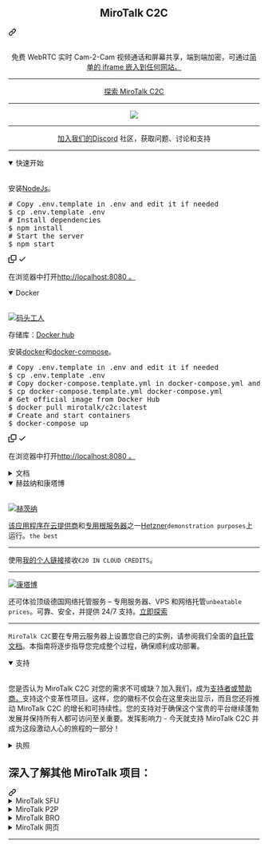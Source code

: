 <div class="Box-sc-g0xbh4-0 bJMeLZ js-snippet-clipboard-copy-unpositioned" data-hpc="true"><article class="markdown-body entry-content container-lg" itemprop="text"><div class="markdown-heading" dir="auto"><h1 align="center" tabindex="-1" class="heading-element" dir="auto"><font style="vertical-align: inherit;"><font style="vertical-align: inherit;">MiroTalk C2C</font></font></h1><a id="user-content-mirotalk-c2c" class="anchor" aria-label="永久链接：MiroTalk C2C" href="#mirotalk-c2c"><svg class="octicon octicon-link" viewBox="0 0 16 16" version="1.1" width="16" height="16" aria-hidden="true"><path d="m7.775 3.275 1.25-1.25a3.5 3.5 0 1 1 4.95 4.95l-2.5 2.5a3.5 3.5 0 0 1-4.95 0 .751.751 0 0 1 .018-1.042.751.751 0 0 1 1.042-.018 1.998 1.998 0 0 0 2.83 0l2.5-2.5a2.002 2.002 0 0 0-2.83-2.83l-1.25 1.25a.751.751 0 0 1-1.042-.018.751.751 0 0 1-.018-1.042Zm-4.69 9.64a1.998 1.998 0 0 0 2.83 0l1.25-1.25a.751.751 0 0 1 1.042.018.751.751 0 0 1 .018 1.042l-1.25 1.25a3.5 3.5 0 1 1-4.95-4.95l2.5-2.5a3.5 3.5 0 0 1 4.95 0 .751.751 0 0 1-.018 1.042.751.751 0 0 1-1.042.018 1.998 1.998 0 0 0-2.83 0l-2.5 2.5a1.998 1.998 0 0 0 0 2.83Z"></path></svg></a></div>
<br>
<p align="center" dir="auto"><font style="vertical-align: inherit;"><font style="vertical-align: inherit;">免费 WebRTC 实时 Cam-2-Cam 视频通话和屏幕共享，端到端加密，可通过</font></font><a href="https://github.com/miroslavpejic85/mirotalkc2c/issues/2#issuecomment-1340587150" data-hovercard-type="issue" data-hovercard-url="/miroslavpejic85/mirotalkc2c/issues/2/hovercard"><font style="vertical-align: inherit;"><font style="vertical-align: inherit;">简单的 iframe 嵌入到任何网站。</font></font></a></p>
<hr>
<p align="center" dir="auto">
    <a href="https://c2c.mirotalk.com" rel="nofollow"><font style="vertical-align: inherit;"><font style="vertical-align: inherit;">探索 MiroTalk C2C</font></font></a>
</p>
<hr>
<p align="center" dir="auto">
    <a href="https://c2c.mirotalk.com" rel="nofollow"><img src="/miroslavpejic85/mirotalkc2c/raw/main/frontend/images/ui.png" style="max-width: 100%;"></a>
</p>
<hr>
<p align="center" dir="auto"><font style="vertical-align: inherit;"><a href="https://discord.gg/rgGYfeYW3N" rel="nofollow"><font style="vertical-align: inherit;">加入我们的Discord</font></a><font style="vertical-align: inherit;">
    社区，获取问题、讨论和支持</font></font><a href="https://discord.gg/rgGYfeYW3N" rel="nofollow"><font style="vertical-align: inherit;"></font></a>
</p>
<hr>
<details open="">
<summary><font style="vertical-align: inherit;"><font style="vertical-align: inherit;">快速开始</font></font></summary>
<br>
<p dir="auto"><font style="vertical-align: inherit;"><font style="vertical-align: inherit;">安装</font></font><a href="https://nodejs.org/en/blog/release/v18.16.0" rel="nofollow"><font style="vertical-align: inherit;"><font style="vertical-align: inherit;">NodeJs</font></font></a><font style="vertical-align: inherit;"><font style="vertical-align: inherit;">。</font></font></p>
<div class="highlight highlight-source-shell notranslate position-relative overflow-auto" dir="auto"><pre><span class="pl-c"><span class="pl-c">#</span> Copy .env.template in .env and edit it if needed</span>
$ cp .env.template .env
<span class="pl-c"><span class="pl-c">#</span> Install dependencies</span>
$ npm install
<span class="pl-c"><span class="pl-c">#</span> Start the server</span>
$ npm start</pre><div class="zeroclipboard-container">
    <clipboard-copy aria-label="Copy" class="ClipboardButton btn btn-invisible js-clipboard-copy m-2 p-0 tooltipped-no-delay d-flex flex-justify-center flex-items-center" data-copy-feedback="Copied!" data-tooltip-direction="w" value="# Copy .env.template in .env and edit it if needed
$ cp .env.template .env
# Install dependencies
$ npm install
# Start the server
$ npm start" tabindex="0" role="button">
      <svg aria-hidden="true" height="16" viewBox="0 0 16 16" version="1.1" width="16" data-view-component="true" class="octicon octicon-copy js-clipboard-copy-icon">
    <path d="M0 6.75C0 5.784.784 5 1.75 5h1.5a.75.75 0 0 1 0 1.5h-1.5a.25.25 0 0 0-.25.25v7.5c0 .138.112.25.25.25h7.5a.25.25 0 0 0 .25-.25v-1.5a.75.75 0 0 1 1.5 0v1.5A1.75 1.75 0 0 1 9.25 16h-7.5A1.75 1.75 0 0 1 0 14.25Z"></path><path d="M5 1.75C5 .784 5.784 0 6.75 0h7.5C15.216 0 16 .784 16 1.75v7.5A1.75 1.75 0 0 1 14.25 11h-7.5A1.75 1.75 0 0 1 5 9.25Zm1.75-.25a.25.25 0 0 0-.25.25v7.5c0 .138.112.25.25.25h7.5a.25.25 0 0 0 .25-.25v-7.5a.25.25 0 0 0-.25-.25Z"></path>
</svg>
      <svg aria-hidden="true" height="16" viewBox="0 0 16 16" version="1.1" width="16" data-view-component="true" class="octicon octicon-check js-clipboard-check-icon color-fg-success d-none">
    <path d="M13.78 4.22a.75.75 0 0 1 0 1.06l-7.25 7.25a.75.75 0 0 1-1.06 0L2.22 9.28a.751.751 0 0 1 .018-1.042.751.751 0 0 1 1.042-.018L6 10.94l6.72-6.72a.75.75 0 0 1 1.06 0Z"></path>
</svg>
    </clipboard-copy>
  </div></div>
<p dir="auto"><font style="vertical-align: inherit;"><font style="vertical-align: inherit;">在浏览器中</font><font style="vertical-align: inherit;">打开</font></font><a href="http://localhost:8080" rel="nofollow"><font style="vertical-align: inherit;"><font style="vertical-align: inherit;">http://localhost:8080 。</font></font></a><font style="vertical-align: inherit;"></font></p>
</details>
<details open="">
<summary><font style="vertical-align: inherit;"><font style="vertical-align: inherit;">Docker</font></font></summary>
<br>
<p dir="auto"><a target="_blank" rel="noopener noreferrer" href="/miroslavpejic85/mirotalkc2c/blob/main/frontend/images/docker.png"><img src="/miroslavpejic85/mirotalkc2c/raw/main/frontend/images/docker.png" alt="码头工人" style="max-width: 100%;"></a></p>
<p dir="auto"><font style="vertical-align: inherit;"><font style="vertical-align: inherit;">存储库：</font></font><a href="https://hub.docker.com/r/mirotalk/c2c" rel="nofollow"><font style="vertical-align: inherit;"><font style="vertical-align: inherit;">Docker hub</font></font></a></p>
<p dir="auto"><font style="vertical-align: inherit;"><font style="vertical-align: inherit;">安装</font></font><a href="https://docs.docker.com/engine/install/" rel="nofollow"><font style="vertical-align: inherit;"><font style="vertical-align: inherit;">docker</font></font></a><font style="vertical-align: inherit;"><font style="vertical-align: inherit;">和</font></font><a href="https://docs.docker.com/compose/install/" rel="nofollow"><font style="vertical-align: inherit;"><font style="vertical-align: inherit;">docker-compose</font></font></a><font style="vertical-align: inherit;"><font style="vertical-align: inherit;">。</font></font></p>
<div class="highlight highlight-source-shell notranslate position-relative overflow-auto" dir="auto"><pre><span class="pl-c"><span class="pl-c">#</span> Copy .env.template in .env and edit it if needed</span>
$ cp .env.template .env
<span class="pl-c"><span class="pl-c">#</span> Copy docker-compose.template.yml in docker-compose.yml and edit it if needed</span>
$ cp docker-compose.template.yml docker-compose.yml
<span class="pl-c"><span class="pl-c">#</span> Get official image from Docker Hub</span>
$ docker pull mirotalk/c2c:latest
<span class="pl-c"><span class="pl-c">#</span> Create and start containers</span>
$ docker-compose up</pre><div class="zeroclipboard-container">
    <clipboard-copy aria-label="Copy" class="ClipboardButton btn btn-invisible js-clipboard-copy m-2 p-0 tooltipped-no-delay d-flex flex-justify-center flex-items-center" data-copy-feedback="Copied!" data-tooltip-direction="w" value="# Copy .env.template in .env and edit it if needed
$ cp .env.template .env
# Copy docker-compose.template.yml in docker-compose.yml and edit it if needed
$ cp docker-compose.template.yml docker-compose.yml
# Get official image from Docker Hub
$ docker pull mirotalk/c2c:latest
# Create and start containers
$ docker-compose up" tabindex="0" role="button">
      <svg aria-hidden="true" height="16" viewBox="0 0 16 16" version="1.1" width="16" data-view-component="true" class="octicon octicon-copy js-clipboard-copy-icon">
    <path d="M0 6.75C0 5.784.784 5 1.75 5h1.5a.75.75 0 0 1 0 1.5h-1.5a.25.25 0 0 0-.25.25v7.5c0 .138.112.25.25.25h7.5a.25.25 0 0 0 .25-.25v-1.5a.75.75 0 0 1 1.5 0v1.5A1.75 1.75 0 0 1 9.25 16h-7.5A1.75 1.75 0 0 1 0 14.25Z"></path><path d="M5 1.75C5 .784 5.784 0 6.75 0h7.5C15.216 0 16 .784 16 1.75v7.5A1.75 1.75 0 0 1 14.25 11h-7.5A1.75 1.75 0 0 1 5 9.25Zm1.75-.25a.25.25 0 0 0-.25.25v7.5c0 .138.112.25.25.25h7.5a.25.25 0 0 0 .25-.25v-7.5a.25.25 0 0 0-.25-.25Z"></path>
</svg>
      <svg aria-hidden="true" height="16" viewBox="0 0 16 16" version="1.1" width="16" data-view-component="true" class="octicon octicon-check js-clipboard-check-icon color-fg-success d-none">
    <path d="M13.78 4.22a.75.75 0 0 1 0 1.06l-7.25 7.25a.75.75 0 0 1-1.06 0L2.22 9.28a.751.751 0 0 1 .018-1.042.751.751 0 0 1 1.042-.018L6 10.94l6.72-6.72a.75.75 0 0 1 1.06 0Z"></path>
</svg>
    </clipboard-copy>
  </div></div>
<p dir="auto"><font style="vertical-align: inherit;"><font style="vertical-align: inherit;">在浏览器中</font><font style="vertical-align: inherit;">打开</font></font><a href="http://localhost:8080" rel="nofollow"><font style="vertical-align: inherit;"><font style="vertical-align: inherit;">http://localhost:8080 。</font></font></a><font style="vertical-align: inherit;"></font></p>
</details>
<details>
<summary><font style="vertical-align: inherit;"><font style="vertical-align: inherit;">文档</font></font></summary>
<br>
<ul dir="auto">
<li>
<p dir="auto"><code>Ngrok/HTTPS:</code><font style="vertical-align: inherit;"><font style="vertical-align: inherit;">您可以按照</font></font><a href="/miroslavpejic85/mirotalkc2c/blob/main/docs/ngrok.md"><font style="vertical-align: inherit;"><font style="vertical-align: inherit;">这些说明直接从本地 PC 开始视频会议，并使其可从网络外部的任何设备访问，或者直接在</font></font></a><font style="vertical-align: inherit;"></font><a href="/miroslavpejic85/mirotalkc2c/blob/main/backend/ssl/README.md"><font style="vertical-align: inherit;"><font style="vertical-align: inherit;">HTTPS</font></font></a><font style="vertical-align: inherit;"><font style="vertical-align: inherit;">上公开它</font><font style="vertical-align: inherit;">。</font></font></p>
</li>
<li>
<p dir="auto"><code>Stun/Turn:</code><font style="vertical-align: inherit;"><font style="vertical-align: inherit;">按照</font><a href="/miroslavpejic85/mirotalkc2c/blob/main/docs/coturn.md"><font style="vertical-align: inherit;">以下说明</font></a><font style="vertical-align: inherit;">安装您自己的</font></font><a href="https://docs.mirotalk.com/coturn/stun-turn/" rel="nofollow"><font style="vertical-align: inherit;"><font style="vertical-align: inherit;">Stun &amp; Turn</font></font></a><font style="vertical-align: inherit;"><font style="vertical-align: inherit;">。</font></font><a href="/miroslavpejic85/mirotalkc2c/blob/main/docs/coturn.md"><font style="vertical-align: inherit;"></font></a><font style="vertical-align: inherit;"></font></p>
</li>
<li>
<p dir="auto"><code>Self-hosting:</code><font style="vertical-align: inherit;"><font style="vertical-align: inherit;">对于</font></font><code>self-hosting MiroTalk C2C</code><font style="vertical-align: inherit;"><font style="vertical-align: inherit;">您自己的专用服务器，请参阅</font></font><a href="/miroslavpejic85/mirotalkc2c/blob/main/docs/self-hosting.md"><font style="vertical-align: inherit;"><font style="vertical-align: inherit;">此综合指南</font></font></a><font style="vertical-align: inherit;"><font style="vertical-align: inherit;">。它将为您提供所有必要的说明，以使您的 MiroTalk C2C 实例顺利启动和运行。</font></font></p>
</li>
<li>
<p dir="auto"><code>Rest API:</code><font style="vertical-align: inherit;"><font style="vertical-align: inherit;">API</font></font><a href="https://docs.mirotalk.com/mirotalk-c2c/api/" rel="nofollow"><font style="vertical-align: inherit;"><font style="vertical-align: inherit;">文档</font></font></a><font style="vertical-align: inherit;"><font style="vertical-align: inherit;">使用</font></font><a href="https://swagger.io/" rel="nofollow"><font style="vertical-align: inherit;"><font style="vertical-align: inherit;">swagger</font></font></a><font style="vertical-align: inherit;"><font style="vertical-align: inherit;">在</font></font><a href="http://localhost:8080/api/v1/docs" rel="nofollow"><font style="vertical-align: inherit;"><font style="vertical-align: inherit;">http://localhost:8080/api/v1/docs或在</font></font></a><font style="vertical-align: inherit;"></font><a href="https://c2c.mirotalk.com/api/v1/docs" rel="nofollow"><font style="vertical-align: inherit;"><font style="vertical-align: inherit;">此处</font></font></a><font style="vertical-align: inherit;"><font style="vertical-align: inherit;">实时查看</font><font style="vertical-align: inherit;">。</font></font></p>
<div class="highlight highlight-source-shell notranslate position-relative overflow-auto" dir="auto"><pre><span class="pl-c"><span class="pl-c">#</span> The response will give you a entrypoint / Room URL for your meeting.</span>
$ curl -X POST <span class="pl-s"><span class="pl-pds">"</span>http://localhost:8080/api/v1/meeting<span class="pl-pds">"</span></span> -H <span class="pl-s"><span class="pl-pds">"</span>authorization: mirotalkc2c_default_secret<span class="pl-pds">"</span></span> -H <span class="pl-s"><span class="pl-pds">"</span>Content-Type: application/json<span class="pl-pds">"</span></span>
$ curl -X POST <span class="pl-s"><span class="pl-pds">"</span>https://c2c.mirotalk.com/api/v1/meeting<span class="pl-pds">"</span></span> -H <span class="pl-s"><span class="pl-pds">"</span>authorization: mirotalkc2c_default_secret<span class="pl-pds">"</span></span> -H <span class="pl-s"><span class="pl-pds">"</span>Content-Type: application/json<span class="pl-pds">"</span></span>
<span class="pl-c"><span class="pl-c">#</span> The response will give you a entrypoint / URL for the direct join to the meeting.</span>
$ curl -X POST <span class="pl-s"><span class="pl-pds">"</span>http://localhost:8080/api/v1/join<span class="pl-pds">"</span></span> -H <span class="pl-s"><span class="pl-pds">"</span>authorization: mirotalkc2c_default_secret<span class="pl-pds">"</span></span> -H <span class="pl-s"><span class="pl-pds">"</span>Content-Type: application/json<span class="pl-pds">"</span></span> --data <span class="pl-s"><span class="pl-pds">'</span>{"room":"test","name":"mirotalkc2c"}<span class="pl-pds">'</span></span>
$ curl -X POST <span class="pl-s"><span class="pl-pds">"</span>https://c2c.mirotalk.com/api/v1/join<span class="pl-pds">"</span></span> -H <span class="pl-s"><span class="pl-pds">"</span>authorization: mirotalkc2c_default_secret<span class="pl-pds">"</span></span> -H <span class="pl-s"><span class="pl-pds">"</span>Content-Type: application/json<span class="pl-pds">"</span></span> --data <span class="pl-s"><span class="pl-pds">'</span>{"room":"test","name":"mirotalkc2c"}<span class="pl-pds">'</span></span></pre><div class="zeroclipboard-container">
    <clipboard-copy aria-label="Copy" class="ClipboardButton btn btn-invisible js-clipboard-copy m-2 p-0 tooltipped-no-delay d-flex flex-justify-center flex-items-center" data-copy-feedback="Copied!" data-tooltip-direction="w" value="# The response will give you a entrypoint / Room URL for your meeting.
$ curl -X POST &quot;http://localhost:8080/api/v1/meeting&quot; -H &quot;authorization: mirotalkc2c_default_secret&quot; -H &quot;Content-Type: application/json&quot;
$ curl -X POST &quot;https://c2c.mirotalk.com/api/v1/meeting&quot; -H &quot;authorization: mirotalkc2c_default_secret&quot; -H &quot;Content-Type: application/json&quot;
# The response will give you a entrypoint / URL for the direct join to the meeting.
$ curl -X POST &quot;http://localhost:8080/api/v1/join&quot; -H &quot;authorization: mirotalkc2c_default_secret&quot; -H &quot;Content-Type: application/json&quot; --data '{&quot;room&quot;:&quot;test&quot;,&quot;name&quot;:&quot;mirotalkc2c&quot;}'
$ curl -X POST &quot;https://c2c.mirotalk.com/api/v1/join&quot; -H &quot;authorization: mirotalkc2c_default_secret&quot; -H &quot;Content-Type: application/json&quot; --data '{&quot;room&quot;:&quot;test&quot;,&quot;name&quot;:&quot;mirotalkc2c&quot;}'" tabindex="0" role="button">
      <svg aria-hidden="true" height="16" viewBox="0 0 16 16" version="1.1" width="16" data-view-component="true" class="octicon octicon-copy js-clipboard-copy-icon">
    <path d="M0 6.75C0 5.784.784 5 1.75 5h1.5a.75.75 0 0 1 0 1.5h-1.5a.25.25 0 0 0-.25.25v7.5c0 .138.112.25.25.25h7.5a.25.25 0 0 0 .25-.25v-1.5a.75.75 0 0 1 1.5 0v1.5A1.75 1.75 0 0 1 9.25 16h-7.5A1.75 1.75 0 0 1 0 14.25Z"></path><path d="M5 1.75C5 .784 5.784 0 6.75 0h7.5C15.216 0 16 .784 16 1.75v7.5A1.75 1.75 0 0 1 14.25 11h-7.5A1.75 1.75 0 0 1 5 9.25Zm1.75-.25a.25.25 0 0 0-.25.25v7.5c0 .138.112.25.25.25h7.5a.25.25 0 0 0 .25-.25v-7.5a.25.25 0 0 0-.25-.25Z"></path>
</svg>
      <svg aria-hidden="true" height="16" viewBox="0 0 16 16" version="1.1" width="16" data-view-component="true" class="octicon octicon-check js-clipboard-check-icon color-fg-success d-none">
    <path d="M13.78 4.22a.75.75 0 0 1 0 1.06l-7.25 7.25a.75.75 0 0 1-1.06 0L2.22 9.28a.751.751 0 0 1 .018-1.042.751.751 0 0 1 1.042-.018L6 10.94l6.72-6.72a.75.75 0 0 1 1.06 0Z"></path>
</svg>
    </clipboard-copy>
  </div></div>
</li>
</ul>
</details>
<details open="">
<summary><font style="vertical-align: inherit;"><font style="vertical-align: inherit;">赫兹纳和康塔博</font></font></summary>
<br>
<p dir="auto"><a href="https://hetzner.cloud/?ref=XdRifCzCK3bn" rel="nofollow"><img src="/miroslavpejic85/mirotalkc2c/raw/main/frontend/images/hetzner.png" alt="赫茨纳" style="max-width: 100%;"></a></p>
<p dir="auto"><font style="vertical-align: inherit;"><a href="https://www.hetzner.com/cloud" rel="nofollow"><font style="vertical-align: inherit;">该应用程序在云提供商</font></a><font style="vertical-align: inherit;">和</font><a href="https://www.hetzner.com/dedicated-rootserver" rel="nofollow"><font style="vertical-align: inherit;">专用根服务器</font></a><font style="vertical-align: inherit;">之一</font><a href="https://www.hetzner.com/" rel="nofollow"><font style="vertical-align: inherit;">Hetzner</font></a></font><code>demonstration purposes</code><font style="vertical-align: inherit;"><font style="vertical-align: inherit;">上</font><font style="vertical-align: inherit;">运行</font><font style="vertical-align: inherit;">。</font></font><a href="https://www.hetzner.com/" rel="nofollow"><font style="vertical-align: inherit;"></font></a><font style="vertical-align: inherit;"></font><code>the best</code> <a href="https://www.hetzner.com/cloud" rel="nofollow"><font style="vertical-align: inherit;"></font></a><font style="vertical-align: inherit;"></font><a href="https://www.hetzner.com/dedicated-rootserver" rel="nofollow"><font style="vertical-align: inherit;"></font></a><font style="vertical-align: inherit;"></font></p>
<hr>
<p dir="auto"><font style="vertical-align: inherit;"><font style="vertical-align: inherit;">使用</font></font><a href="https://hetzner.cloud/?ref=XdRifCzCK3bn" rel="nofollow"><font style="vertical-align: inherit;"><font style="vertical-align: inherit;">我的个人链接</font></font></a><font style="vertical-align: inherit;"><font style="vertical-align: inherit;">接收</font></font><code>€&NoBreak;20 IN CLOUD CREDITS</code><font style="vertical-align: inherit;"><font style="vertical-align: inherit;">。</font></font></p>
<hr>
<p dir="auto"><a href="https://www.dpbolvw.net/click-101027391-14462707" rel="nofollow"><img src="/miroslavpejic85/mirotalkc2c/raw/main/frontend/images/contabo.png" alt="康塔博" style="max-width: 100%;"></a></p>
<p dir="auto"><font style="vertical-align: inherit;"><font style="vertical-align: inherit;">还可体验顶级德国网络托管服务 – 专用服务器、VPS 和网络托管</font></font><code>unbeatable prices</code><font style="vertical-align: inherit;"><font style="vertical-align: inherit;">。可靠、安全，并提供 24/7 支持。</font></font><a href="https://www.dpbolvw.net/click-101027391-14462707" rel="nofollow"><font style="vertical-align: inherit;"><font style="vertical-align: inherit;">立即探索</font></font></a></p>
<hr>
<p dir="auto"><font style="vertical-align: inherit;"></font><code>MiroTalk C2C</code><font style="vertical-align: inherit;"><font style="vertical-align: inherit;">要在专用云服务器上</font><font style="vertical-align: inherit;">设置您自己的实例，请参阅我们全面的</font></font><a href="https://docs.mirotalk.com/mirotalk-c2c/self-hosting/" rel="nofollow"><font style="vertical-align: inherit;"><font style="vertical-align: inherit;">自托管文档</font></font></a><font style="vertical-align: inherit;"><font style="vertical-align: inherit;">。本指南将逐步指导您完成整个过程，确保顺利成功部署。</font></font></p>
</details>
<details open="">
<summary><font style="vertical-align: inherit;"><font style="vertical-align: inherit;">支持</font></font></summary>
<br>
<p dir="auto"><font style="vertical-align: inherit;"><font style="vertical-align: inherit;">您是否认为 MiroTalk C2C 对您的需求不可或缺？加入我们，成为</font></font><a href="https://github.com/sponsors/miroslavpejic85"><font style="vertical-align: inherit;"><font style="vertical-align: inherit;">支持者或赞助商，</font></font></a><font style="vertical-align: inherit;"><font style="vertical-align: inherit;">支持这个变革性项目。这样，您的徽标不仅会在这里突出显示，而且您还将推动 MiroTalk C2C 的增长和可持续性。您的支持对于确保这个宝贵的平台继续蓬勃发展并保持所有人都可访问至关重要。发挥影响力 - 今天就支持 MiroTalk C2C 并成为这段激动人心的旅程的一部分！</font></font></p>
</details>
<details>
<summary><font style="vertical-align: inherit;"><font style="vertical-align: inherit;">执照</font></font></summary>
<br>
<p dir="auto"><a target="_blank" rel="noopener noreferrer" href="/miroslavpejic85/mirotalkc2c/blob/main/frontend/images/AGPLv3.png"><img src="/miroslavpejic85/mirotalkc2c/raw/main/frontend/images/AGPLv3.png" alt="AGPLv3" style="max-width: 100%;"></a></p>
<p dir="auto"><font style="vertical-align: inherit;"><font style="vertical-align: inherit;">MiroTalk C2C 是免费且开源的，遵循 AGPLv3（GNU Affero 通用公共许可证 v3.0）的条款。请</font></font><code>respect the license conditions</code><font style="vertical-align: inherit;"><font style="vertical-align: inherit;">特别参阅。在</font><a href="https://choosealicense.com/licenses/agpl-3.0/" rel="nofollow"><font style="vertical-align: inherit;">“选择开源许可证”</font></a></font><code>modifications need to be free as well and made available to the public</code><font style="vertical-align: inherit;"><font style="vertical-align: inherit;">中快速了解许可证</font><font style="vertical-align: inherit;">。</font></font><a href="https://choosealicense.com/licenses/agpl-3.0/" rel="nofollow"><font style="vertical-align: inherit;"></font></a><font style="vertical-align: inherit;"></font></p>
<p dir="auto"><font style="vertical-align: inherit;"><font style="vertical-align: inherit;">要获得</font><font style="vertical-align: inherit;">与 AGPLv3 条款不同的</font></font><a href="https://docs.mirotalk.com/license/licensing-options/" rel="nofollow"><font style="vertical-align: inherit;"><font style="vertical-align: inherit;">MiroTalk C2C 许可证，您可以方便地</font></font></a><font style="vertical-align: inherit;"></font><a href="https://codecanyon.net/item/mirotalk-c2c-webrtc-real-time-cam-2-cam-video-conferences-and-screen-sharing/43383005" rel="nofollow"><font style="vertical-align: inherit;"><font style="vertical-align: inherit;">在 CodeCanyon 上进行购买</font></font></a><font style="vertical-align: inherit;"><font style="vertical-align: inherit;">。这允许您定制许可条件以更好地满足您的特定要求。</font></font></p>
</details>
<div class="markdown-heading" dir="auto"><h2 tabindex="-1" class="heading-element" dir="auto"><font style="vertical-align: inherit;"><font style="vertical-align: inherit;">深入了解其他 MiroTalk 项目：</font></font></h2><a id="user-content-diving-into-additional-mirotalk-projects" class="anchor" aria-label="永久链接：深入了解其他 MiroTalk 项目：" href="#diving-into-additional-mirotalk-projects"><svg class="octicon octicon-link" viewBox="0 0 16 16" version="1.1" width="16" height="16" aria-hidden="true"><path d="m7.775 3.275 1.25-1.25a3.5 3.5 0 1 1 4.95 4.95l-2.5 2.5a3.5 3.5 0 0 1-4.95 0 .751.751 0 0 1 .018-1.042.751.751 0 0 1 1.042-.018 1.998 1.998 0 0 0 2.83 0l2.5-2.5a2.002 2.002 0 0 0-2.83-2.83l-1.25 1.25a.751.751 0 0 1-1.042-.018.751.751 0 0 1-.018-1.042Zm-4.69 9.64a1.998 1.998 0 0 0 2.83 0l1.25-1.25a.751.751 0 0 1 1.042.018.751.751 0 0 1 .018 1.042l-1.25 1.25a3.5 3.5 0 1 1-4.95-4.95l2.5-2.5a3.5 3.5 0 0 1 4.95 0 .751.751 0 0 1-.018 1.042.751.751 0 0 1-1.042.018 1.998 1.998 0 0 0-2.83 0l-2.5 2.5a1.998 1.998 0 0 0 0 2.83Z"></path></svg></a></div>
<details>
<summary><font style="vertical-align: inherit;"><font style="vertical-align: inherit;">MiroTalk SFU</font></font></summary>
<br>
<p dir="auto"><font style="vertical-align: inherit;"><font style="vertical-align: inherit;">还可以尝试</font></font><a href="https://github.com/miroslavpejic85/mirotalksfu"><font style="vertical-align: inherit;"><font style="vertical-align: inherit;">MiroTalk SFU</font></font></a> <code>selective forwarding unit</code><font style="vertical-align: inherit;"><font style="vertical-align: inherit;">实时视频会议，该会议针对大型团体进行了优化。</font></font><code>Unlimited time, unlimited concurrent rooms</code><font style="vertical-align: inherit;"><font style="vertical-align: inherit;">每个会议有 8 名以上参与者，每个 CPU 最多可容纳 100 名参与者。</font></font></p>
</details>
<details>
<summary><font style="vertical-align: inherit;"><font style="vertical-align: inherit;">MiroTalk P2P</font></font></summary>
<br>
<p dir="auto"><font style="vertical-align: inherit;"><font style="vertical-align: inherit;">还可以尝试</font></font><a href="https://github.com/miroslavpejic85/mirotalk"><font style="vertical-align: inherit;"><font style="vertical-align: inherit;">MiroTalk P2P</font></font></a> <code>peer to peer</code><font style="vertical-align: inherit;"><font style="vertical-align: inherit;">实时视频会议，该会议针对小组进行了优化，</font></font><code>Unlimited time, unlimited concurrent rooms</code><font style="vertical-align: inherit;"><font style="vertical-align: inherit;">每个小组有 5-8 名参与者。</font></font></p>
</details>
<details>
<summary><font style="vertical-align: inherit;"><font style="vertical-align: inherit;">MiroTalk BRO</font></font></summary>
<br>
<p dir="auto"><font style="vertical-align: inherit;"><font style="vertical-align: inherit;">还可以尝试</font></font><a href="https://github.com/miroslavpejic85/mirotalkbro"><font style="vertical-align: inherit;"><font style="vertical-align: inherit;">MiroTalk BRO</font></font></a> <code>Live broadcast</code><font style="vertical-align: inherit;"><font style="vertical-align: inherit;">（点对点）实时视频、音频和屏幕流传输给所有连接的用户（查看者），</font></font><code>Unlimited time, unlimited concurrent rooms</code><font style="vertical-align: inherit;"><font style="vertical-align: inherit;">每个用户都有一个广播和许多观众。</font></font></p>
</details>
<details>
<summary><font style="vertical-align: inherit;"><font style="vertical-align: inherit;">MiroTalk 网页</font></font></summary>
<br>
<p dir="auto">Try also <a href="https://github.com/miroslavpejic85/mirotalkwebrtc">MiroTalk WEB</a> a platform that allows for the management of an <code>unlimited number of users</code>. Each user must register with their email, username, and password, after which they gain access to their <code>personal dashboard</code>. Within the dashboard, users can <code>manage their rooms and schedule meetings</code> using the desired version of MiroTalk on a specified date and time. Invitations to these meetings can be sent via email, shared through the web browser, or sent via SMS.</p>
</details>
<hr>
</article></div>
